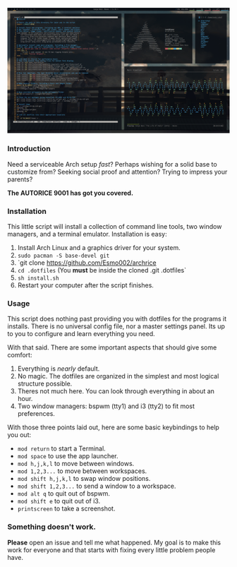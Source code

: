 ![hi](screenshot.png)

### Introduction 

Need a serviceable Arch setup *fast*? Perhaps wishing for a solid base to customize from? Seeking social proof and attention? Trying to impress your parents?

**The AUTORICE 9001 has got you covered.**

### Installation

This little script will install a collection of command line tools, two window managers, and a terminal emulator. Installation is easy:

1. Install Arch Linux and a graphics driver for your system.
2. `sudo pacman -S base-devel git`
3. `git clone https://github.com/Esmo002/archrice
4. `cd .dotfiles` (You **must** be inside the cloned .git .dotfiles`
5. `sh install.sh`
6. Restart your computer after the script finishes.

### Usage

This script does nothing past providing you with dotfiles for the programs it installs. There is no universal config file, nor a master settings panel. Its up to you to configure and learn everything you need.

With that said. There are some important aspects that should give some comfort:

1. Everything is *nearly* default. 
2. No magic. The dotfiles are organized in the simplest and most logical structure possible. 
3. Theres not much here. You can look through everything in about an hour. 
4. Two window managers: bspwm (tty1) and i3 (tty2) to fit most preferences. 

With those three points laid out, here are some basic keybindings to help you out:

* `mod return` to start a Terminal.
* `mod space` to use the app launcher.
* `mod h,j,k,l` to move between windows.
* `mod 1,2,3...` to move between workspaces.
* `mod shift h,j,k,l` to swap window positions.
* `mod shift 1,2,3...` to send a window to a workspace.
* `mod alt q` to quit out of bspwm.
* `mod shift e` to quit out of i3.
* `printscreen` to take a screenshot.

### Something doesn't work. 

**Please** open an issue and tell me what happened. My goal is to make this work for everyone and that starts with fixing every little problem people have.

